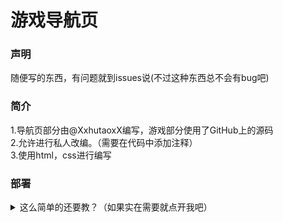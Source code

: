 # 游戏导航页
### 声明
随便写的东西，有问题就到issues说(不过这种东西总不会有bug吧)
### 简介
1.导航页部分由@XxhutaoxX编写，游戏部分使用了GitHub上的源码  
2.允许进行私人改编。（需要在代码中添加注释<!--- Written by Hutao --->）  
3.使用html，css进行编写
### 部署
<details>
<summary>这么简单的还要教？（如果实在需要就点开我吧）</summary>
<pre><code>
将源码下载下来然后找到源码文件夹的index.html文件
</code></pre>
</details>
